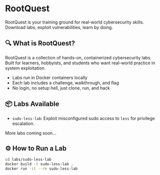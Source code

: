 # RootQuest

RootQuest is your training ground for real-world cybersecurity skills. Download labs, exploit vulnerabilities, learn by doing.

## 🔍 What is RootQuest?

RootQuest is a collection of hands-on, containerized cybersecurity labs. Built for learners, hobbyists, and students who want real-world practice in system exploitation.

- Labs run in Docker containers locally
- Each lab includes a challenge, walkthrough, and flag
- No login, no setup hell, just clone, run, and hack

## 📦 Labs Available

- `sudo-less-lab`: Exploit misconfigured sudo access to `less` for privilege escalation.

More labs coming soon...

## ⚙️ How to Run a Lab

```bash
cd labs/sudo-less-lab
docker build -t sudo-less-lab .
docker run -it --rm sudo-less-lab
```

